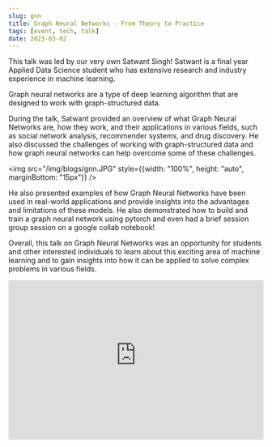 ```yaml
---
slug: gnn
title: Graph Neural Networks - From Theory to Practice
tags: [event, tech, talk]
date: 2023-03-02
---
```


This talk was led by our very own Satwant Singh! Satwant is a final year Applied Data Science student who has extensive research and industry experience in machine learning.

Graph neural networks are a type of deep learning algorithm that are designed to work with graph-structured data.

During the talk, Satwant provided an overview of what Graph Neural Networks are, how they work, and their applications in various fields, such as social network analysis, recommender systems, and drug discovery. He also discussed the challenges of working with graph-structured data and how graph neural networks can help overcome some of these challenges.

<!-- truncate -->

<img src="/img/blogs/gnn.JPG" style={{width: "100%", height: "auto", marginBottom: "15px"}} />

He also presented examples of how Graph Neural Networks have been used in real-world applications and provide insights into the advantages and limitations of these models. He also demonstrated how to build and train a graph neural network using pytorch and even had a brief session group session on a google collab notebook!

Overall, this talk on Graph Neural Networks was an opportunity for students and other interested individuals to learn about this exciting area of machine learning and to gain insights into how it can be applied to solve complex problems in various fields.

<p>
<iframe width="100%" height="315" src="https://www.youtube-nocookie.com/embed/RuMMkqoY580?si=i0g9xr9jdiHVrQpb" frameborder="0" allow="accelerometer; autoplay; clipboard-write; encrypted-media; gyroscope; picture-in-picture; web-share" allowfullscreen></iframe>
</p>
